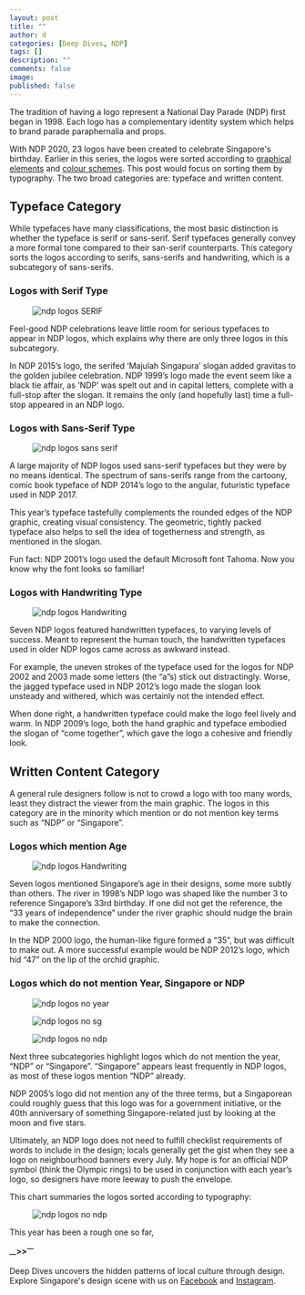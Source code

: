 ```yaml
---
layout: post
title: ""
author: d
categories: [Deep Dives, NDP]
tags: []
description: ""
comments: false
image: 
published: false
---
```


The tradition of having a logo represent a National Day Parade (NDP) first began in 1998. Each logo has a complementary identity system which helps to brand parade paraphernalia and props. 

With NDP 2020, 23 logos have been created to celebrate Singapore's birthday. Earlier in this series, the logos were sorted according to <a href="https://dis-sg.github.io/NDP-Logos-sorted-1/" target="_blank">graphical elements</a> and <a href="https://dis-sg.github.io/NDP-Logos-sorted-2/" target="_blank">colour schemes</a>. This post would focus on sorting them by typography. The two broad categories are: typeface and written content.

<h2>Typeface Category</h2>
While typefaces have many classifications, the most basic distinction is whether the typeface is serif or sans-serif. Serif typefaces generally convey a more formal tone compared to their san-serif counterparts. This category sorts the logos according to serifs, sans-serifs and handwriting, which is a subcategory of sans-serifs. 

<h3>Logos with Serif Type</h3>
<figure>
<img src="https://i.imgur.com/EoKQECf.png" alt="ndp logos SERIF"></figure>
Feel-good NDP celebrations leave little room for serious typefaces to appear in NDP logos, which explains why there are only three logos in this subcategory. 

In NDP 2015’s logo, the serifed ‘Majulah Singapura’ slogan added gravitas to the golden jubilee celebration. NDP 1999’s logo made the event seem like a black tie affair, as ‘NDP’ was spelt out and in capital letters, complete with a full-stop after the slogan. It remains the only (and hopefully last) time a full-stop appeared in an NDP logo.

<h3>Logos with Sans-Serif Type</h3>
<figure>
<img src="https://i.imgur.com/ktWb9Hz.png" alt="ndp logos sans serif"></figure>
A large majority of NDP logos used sans-serif typefaces but they were by no means identical. The spectrum of sans-serifs range from the cartoony, comic book typeface of NDP 2014’s logo to the angular, futuristic typeface used in NDP 2017. 

This year’s typeface tastefully complements the rounded edges of the NDP graphic, creating visual consistency. The geometric, tightly packed typeface also helps to sell the idea of togetherness and strength, as mentioned in the slogan.

Fun fact: NDP 2001’s logo used the default Microsoft font Tahoma. Now you know why the font looks so familiar!

<h3>Logos with Handwriting Type</h3>
<figure>
<img src="https://i.imgur.com/TwQ0SKp.png" alt="ndp logos Handwriting"></figure>
Seven NDP logos featured handwritten typefaces, to varying levels of success. Meant to represent the human touch, the handwritten typefaces used in older NDP logos came across as awkward instead. 

For example, the uneven strokes of the typeface used for the logos for NDP 2002 and 2003 made some letters (the “a”s) stick out distractingly. Worse, the jagged typeface used in NDP 2012’s logo made the slogan look unsteady and withered, which was certainly not the intended effect.

When done right, a handwritten typeface could make the logo feel lively and warm. In NDP 2009’s logo, both the hand graphic and typeface embodied the slogan of “come together”, which gave the logo a cohesive and friendly look.

<h2>Written Content Category</h2>
A general rule designers follow is not to crowd a logo with too many words, least they distract the viewer from the main graphic. The logos in this category are in the minority which mention or do not mention key terms such as “NDP” or “Singapore”.

<h3>Logos which mention Age</h3>
<figure>
<img src="xxxxxxxxxxxxxxxxxxxxxxxxxxxxxxxxxxxxxxxxxx" alt="ndp logos Handwriting"></figure>
Seven logos mentioned Singapore’s age in their designs, some more subtly than others. The river in 1998’s NDP logo was shaped like the number 3 to reference Singapore’s 33rd birthday. If one did not get the reference, the “33 years of independence” under the river graphic should nudge the brain to make the connection. 

In the NDP 2000 logo, the human-like figure formed a “35”, but was difficult to make out. A more successful example would be NDP 2012’s logo, which hid “47” on the lip of the orchid graphic. 

<h3>Logos which do not mention Year, Singapore or NDP</h3>
<figure>
<img src="https://i.imgur.com/Gp0FgB6.png" alt="ndp logos no year"></figure>
<figure>
<img src="https://i.imgur.com/hSmf4i6.png" alt="ndp logos no sg"></figure>
<figure>
<img src="https://i.imgur.com/NVoYn2K.png" alt="ndp logos no ndp"></figure>
Next three subcategories highlight logos which do not mention the year, “NDP” or “Singapore”. “Singapore” appears least frequently in NDP logos, as most of these logos mention “NDP” already. 

NDP 2005’s logo did not mention any of the three terms, but a Singaporean could roughly guess that this logo was for a government initiative, or the 40th anniversary of something Singapore-related just by looking at the moon and five stars. 

Ultimately, an NDP logo does not need to fulfill checklist requirements of words to include in the design; locals generally get the gist when they see a logo on neighbourhood banners every July. My hope is for an official NDP symbol (think the Olympic rings) to be used in conjunction with each year’s logo, so designers have more leeway to push the envelope.

This chart summaries the logos sorted according to typography:
<figure>
<img src="https://i.imgur.com/h6ockBo.png" alt="ndp logos no ndp"></figure>

This year has been a rough one so far, 

<strong><sub>—</sub>><sub></sub>><sup>—</sup></strong>

Deep Dives uncovers the hidden patterns of local culture through design. Explore Singapore's design scene with us on <a href="https://www.facebook.com/designinsingapore/">Facebook</a> and <a href="https://www.instagram.com/designinsingapore/">Instagram</a>. 
